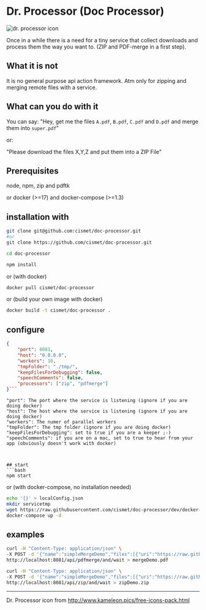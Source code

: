 # Dr. Processor (Doc Processor)

![dr. processor icon](https://user-images.githubusercontent.com/837211/29552552-25ad0ec8-8718-11e7-8020-b1d85c12c872.png)


Once in a while there is a need for a tiny service that collect downloads and process them the way you want to. (ZIP and PDF-merge in a first step).

## What it is not
It is no general purpose api action framework. Atm only for zipping and merging remote files with a service.

## What can you do with it

You can say: "Hey, get me the files `A.pdf`, `B.pdf`, `C.pdf` and `D.pdf` and merge them into `super.pdf`"

or:

"Please download the files X,Y,Z and put them into a ZIP File"

## Prerequisites
node, npm, zip and pdftk

or docker (>=17) and docker-compose (>=1.3)

## installation with

```bash
git clone git@github.com:cismet/doc-processor.git
#or
git clone https://github.com/cismet/doc-processor.git

cd doc-processor

npm install
```

or (with docker)

```bash
docker pull cismet/doc-processor
```

or (build your own image with docker)

```bash
docker build -t cismet/doc-processor .
```

## configure

```json
{
    "port": 8081,
    "host": "0.0.0.0",
    "workers": 10,
    "tmpFolder": "./tmp/",
    "keepFilesForDebugging": false,
    "speechComments": false,
    "processors": ["zip", "pdfmerge"]
}```

```

    "port": The port where the service is listening (ignore if you are doing docker)
    "host": The host where the service is listening (ignore if you are doing docker)
    "workers": The numer of parallel workers
    "tmpFolder": The tmp folder (ignore if you are doing docker)
    "keepFilesForDebugging": set to true if you are a keeper ;-)
    "speechComments": if you are on a mac, set to true to hear from your app (obviously doesn't work with docker)
```


## start
```bash
npm start
```

or (with docker-compose, no installation needed)
```bash
echo '{}' > localConfig.json
mkdir servicetmp
wget https://raw.githubusercontent.com/cismet/doc-processor/dev/docker-compose.yml
docker-compose up -d 
````


## examples
```bash 
curl -H "Content-Type: application/json" \
-X POST -d '{"name":"simpleMergeDemo","files":[{"uri":"https://raw.githubusercontent.com/cismet/doc-processor/dev/testresources/1.pdf","folder":"first"},{"uri":"https://raw.githubusercontent.com/cismet/doc-processor/dev/testresources/2.pdf","folder":"second"}]}' \
http://localhost:8081/api/pdfmerge/and/wait > mergeDemo.pdf

curl -H "Content-Type: application/json" \
-X POST -d '{"name":"simpleMergeDemo","files":[{"uri":"https://raw.githubusercontent.com/cismet/doc-processor/dev/testresources/1.pdf","folder":"first"},{"uri":"https://raw.githubusercontent.com/cismet/doc-processor/dev/testresources/2.pdf","folder":"second"}]}' \
http://localhost:8081/api/zip/and/wait > zipDemo.zip

```



-----------
Dr. Processor icon from http://www.kameleon.pics/free-icons-pack.html 